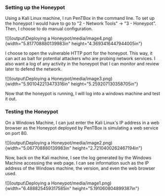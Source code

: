 ### Setting up the Honeypot

Using a Kali Linux machine, I run PenTBox in the command line. To set up
the honeypot I would have to go to "2 - Network Tools" → "3 - Honeypot".
Then, I choose to do manual configuration.

![](output\Deploying a Honeypot/media/image4.png){width="5.817708880139983in"
height="4.3693416447944005in"}

I choose to open the vulnerable HTTP port for the honeypot. This way, it
can act as bait for potential attackers who are probing network
services. I also want a log of any activity in the honeypot that I can
monitor and review later to defend the network.

![](output\Deploying a Honeypot/media/image3.png){width="5.901042213473316in"
height="5.259207130358705in"}

Now that the honeypot is running, I will log into a windows machine and
test it out.

### Testing the Honeypot

On a Windows Machine, I can just enter the Kali Linux's IP address in a
web browser as the Honeypot deployed by PenTBox is simulating a web
service on port 80.

![](output\Deploying a Honeypot/media/image2.png){width="5.067708880139983in"
height="2.7210400262467194in"}

Now, back on the Kali machine, I see the log generated by the Windows
Machine accessing the web page. I can see information such as the IP
address of the Windows machine, the version, and even the web browser
used.

![](output\Deploying a Honeypot/media/image1.png){width="6.488825459317585in"
height="5.191060804899387in"}
